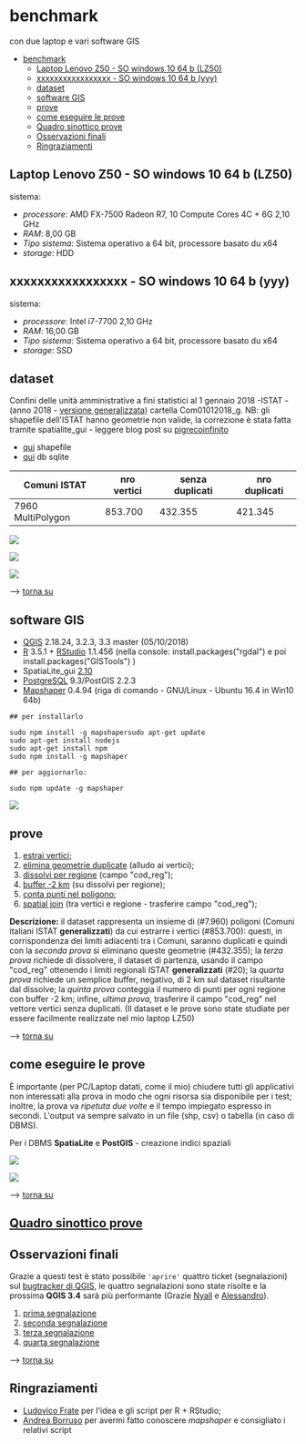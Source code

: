 # benchmark
con due laptop e vari software GIS

<!-- TOC -->

- [benchmark](#benchmark)
    - [Laptop Lenovo Z50 - SO windows 10 64 b (LZ50)](#laptop-lenovo-z50---so-windows-10-64-b-lz50)
    - [xxxxxxxxxxxxxxxxx - SO windows 10 64 b (yyy)](#xxxxxxxxxxxxxxxxx---so-windows-10-64-b-yyy)
    - [dataset](#dataset)
    - [software GIS](#software-gis)
    - [prove](#prove)
    - [come eseguire le prove](#come-eseguire-le-prove)
    - [Quadro sinottico prove](#quadro-sinottico-prove)
    - [Osservazioni finali](#osservazioni-finali)
    - [Ringraziamenti](#ringraziamenti)

<!-- /TOC -->

## Laptop Lenovo Z50 - SO windows 10 64 b (LZ50)

sistema:

* _processore_: AMD FX-7500 Radeon R7, 10 Compute Cores 4C + 6G 2,10 GHz
* _RAM_: 8,00 GB
* _Tipo sistema_: Sistema operativo a 64 bit, processore basato du x64
* _storage_: HDD 

## xxxxxxxxxxxxxxxxx - SO windows 10 64 b (yyy)

sistema:

* _processore_: Intel i7-7700 2,10 GHz
* _RAM_: 16,00 GB
* _Tipo sistema_: Sistema operativo a 64 bit, processore basato du x64
* _storage_: SSD

## dataset

Confini delle unità amministrative a fini statistici al 1 gennaio 2018 -ISTAT - (anno 2018 - [versione generalizzata](https://www4.istat.it/it/archivio/209722)) cartella Com01012018_g. NB: gli shapefile dell'ISTAT hanno geometrie non valide, la correzione è stata fatta tramite spatialite_gui - leggere blog post su [pigrecoinfinito](https://pigrecoinfinito.wordpress.com/2018/03/23/gli-shapefile-istat-del-2018-non-sono-validi-ecco-come-correggerli-con-spatialite/)

* [qui](./dati/com01012018_g_WGS84.zip) shapefile
* [qui](./dati/db_benchmark.zip) db sqlite

Comuni ISTAT     |nro vertici|senza duplicati | nro duplicati
-----------------|-----------|----------------|--------------
7960 MultiPolygon|853.700    |432.355         |421.345

![](./img/readme/numeri_330.png)

![](./img/readme/nro_vertici.png)

![](./img/readme/nro_vertici_pg.png)

--> [torna su](#benchmark)

## software GIS

* [QGIS](https://qgis.org/it/site/) 2.18.24, 3.2.3, 3.3 master (05/10/2018)
* [R](https://www.r-project.org/) 3.5.1 + [RStudio](https://www.rstudio.com/products/rstudio/download/) 1.1.456 (nella console: install.packages("rgdal") e poi install.packages("GISTools") )
* SpatiaLite_gui [2.10](http://www.gaia-gis.it/gaia-sins/windows-bin-NEXTGEN-amd64/)
* [PostgreSQL](https://www.postgresql.org/) 9.3/PostGIS 2.2.3
* [Mapshaper](https://mapshaper.org/) 0.4.94 (riga di comando - GNU/Linux - Ubuntu 16.4 in Win10 64b)

```
## per installarlo

sudo npm install -g mapshapersudo apt-get update
sudo apt-get install nodejs
sudo apt-get install npm
sudo npm install -g mapshaper

## per aggiornarlo:

sudo npm update -g mapshaper
```

![](./img/readme/sw.png)

## prove

1. [estrai vertici](./prove/estrai_vertici.md);
2. [elimina geometrie duplicate](./prove/elimina_geom_duplicate.md) (alludo ai vertici);
3. [dissolvi per regione](./prove/dissolvi_regione.md) (campo "cod_reg");
4. [buffer -2 km](./prove/buffer2km.md) (su dissolvi per regione);
5. [conta punti nel poligono](./prove/conta_punti_poligono.md);
6. [spatial join](./prove/spatial_join.md) (tra vertici e regione - trasferire campo "cod_reg");

**Descrizione:** il dataset rappresenta un insieme di (#7.960) poligoni (Comuni italiani ISTAT **generalizzati**) da cui estrarre i vertici (#853.700): questi, in corrispondenza dei limiti adiacenti tra i Comuni, saranno duplicati e quindi con la _seconda prova_ si eliminano queste geometrie (#432.355); la _terza prova_ richiede di dissolvere, il dataset di partenza, usando il campo "cod_reg" ottenendo i limiti regionali ISTAT **generalizzati** (#20); la _quarta prova_ richiede un semplice buffer, negativo, di 2 km sul dataset risultante dal dissolve; la _quinta prova_ conteggia il numero di punti per ogni regione con buffer -2 km; infine, _ultima prova_, trasferire il campo "cod_reg" nel vettore vertici senza duplicati. (Il dataset e le prove sono state studiate per essere facilmente realizzate nel mio laptop LZ50)

--> [torna su](#benchmark)

## come eseguire le prove

È importante (per PC/Laptop datati, come il mio) chiudere tutti gli applicativi non interessati alla prova in modo che ogni risorsa sia disponibile per i test; inoltre, la prova va _ripetuta due volte_ e il tempo impiegato espresso in secondi. L'output va sempre salvato in un file (shp, csv) o tabella (in caso di DBMS).

Per i DBMS **SpatiaLite** e **PostGIS** - creazione indici spaziali

![](./img/readme/pg_223_idx.png)

![](./img/readme/sl_210_idx.png)

--> [torna su](#benchmark)

## [Quadro sinottico prove](./quadro_sinottico.md)

## Osservazioni finali

Grazie a questi test è stato possibile `'aprire'` quattro ticket (segnalazioni) sul [bugtracker di QGIS](https://issues.qgis.org/projects/qgis/issues/), le quattro segnalazioni sono state risolte e la prossima **QGIS 3.4** sarà più performante (Grazie [Nyall](https://twitter.com/nyalldawson?lang=it) e [Alessandro](https://twitter.com/elpaso66?lang=it)).

1. [prima segnalazione](https://issues.qgis.org/issues/19919)
2. [seconda segnalazione](https://issues.qgis.org/issues/19973)
3. [terza segnalazione](https://issues.qgis.org/issues/19971)
4. [quarta segnalazione](https://issues.qgis.org/issues/20015)

--> [torna su](#benchmark)

## Ringraziamenti

- [Ludovico Frate](https://twitter.com/FrateLudovico?lang=it) per l'idea e gli script per R + RStudio;
- [Andrea Borruso](https://twitter.com/aborruso?lang=it) per avermi fatto conoscere _mapshaper_ e consigliato i relativi script